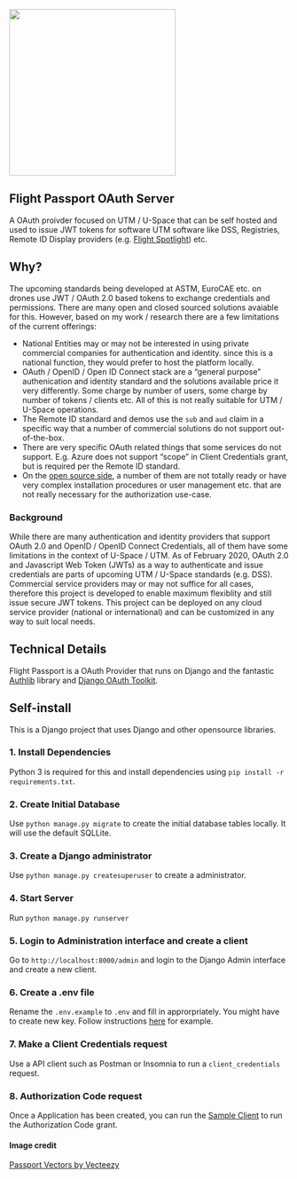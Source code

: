 <img src="https://i.imgur.com/EZPrEEX.png" height="300">

## Flight Passport OAuth Server

A OAuth proivder focused on UTM / U-Space that can be self hosted and used to issue JWT tokens for software UTM software like DSS, Registries, Remote ID Display providers (e.g. [Flight Spotlight](https://www.github.com/openskies-sh/flight-spotlight)) etc. 

## Why?

The upcoming standards being developed at ASTM, EuroCAE etc. on drones use JWT / OAuth 2.0 based tokens to exchange credentials and permissions. There are many open and closed sourced solutions avaiable for this. However, based on my work / research there are a few limitations of the current offerings:

- National Entities may or may not be interested in using private commercial companies for authentication and identity. since this is a national function, they would prefer to host the platform locally.
- OAuth / OpenID / Open ID Connect stack are a “general purpose” authenication and identity standard and the solutions available price it very differently. Some charge by number of users, some charge by number of tokens / clients etc. All of this is not really suitable for UTM / U-Space operations.
- The Remote ID standard and demos use the `sub` and `aud` claim in a specific way that a number of commercial solutions do not support out-of-the-box.
- There are very specific OAuth related things that some services do not support. E.g. Azure does not support “scope” in Client Credentials grant, but is required per the Remote ID standard.
- On the [open source side](https://oauth.net/code/), a number of them are not totally ready or have very complex installation procedures or user management etc. that are not really necessary for the authorization use-case.

### Background

While there are many authentication and identity providers that support OAuth 2.0 and OpenID / OpenID Connect Credentials, all of them have some limitations in the context of U-Space / UTM. As of February 2020, OAuth 2.0 and Javascript Web Token (JWTs) as a way to authenticate and issue credentials are parts of upcoming UTM / U-Space standards (e.g. DSS). Commercial service providers may or may not suffice for all cases, therefore this project is developed to enable maximum flexiblity and still issue secure JWT tokens. This project can be deployed on any cloud service provider (national or international) and can be customized in any way to suit local needs.

## Technical Details
Flight Passport is a OAuth Provider that runs on Django and the fantastic [Authlib](https://authlib.org/) library and [Django OAuth Toolkit](https://github.com/jazzband/django-oauth-toolkit).


## Self-install
This is a Django project that uses Django and other opensource libraries.

### 1. Install Dependencies

Python 3 is required for this and install dependencies using `pip install -r requirements.txt`.

### 2. Create Initial Database

Use `python manage.py migrate` to create the initial database tables locally. It will use the default SQLLite.

### 3. Create a Django administrator

Use `python manage.py createsuperuser` to create a administrator.

### 4. Start Server

Run  `python manage.py runserver`

### 5. Login to Administration interface and create a client

Go to `http://localhost:8000/admin` and login to the Django Admin interface and create a new client.

### 6. Create a .env file

Rename the `.env.example` to `.env` and fill in approrpriately. You might have to create new key. Follow instructions [here](https://www.howtoforge.com/linux-basics-how-to-install-ssh-keys-on-the-shell) for example.

### 7. Make a Client Credentials request

Use a API client such as Postman or Insomnia to run a `client_credentials` request.

### 8. Authorization Code request

Once a Application has been created, you can run the  [Sample Client](https://github.com/openskies-sh/flight_passport_sample_client) to run the Authorization Code grant.

#### Image credit

[Passport Vectors by Vecteezy](https://www.vecteezy.com/free-vector/passport)
